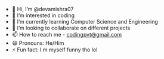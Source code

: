 - 👋 Hi, I’m @devamishra07
- 👀 I’m interested in coding 
- 🌱 I’m currently learning Computer Science and Engineering
- 💞️ I’m looking to collaborate on different projects
- 📫 How to reach me - codingpvt@gmail.com
- 😄 Pronouns: He/Him
- ⚡ Fun fact: I m myself funny tho lol

<!---
devamishra07/devamishra07 is a ✨ special ✨ repository because its `README.md` (this file) appears on your GitHub profile.
You can click the Preview link to take a look at your changes.
--->
